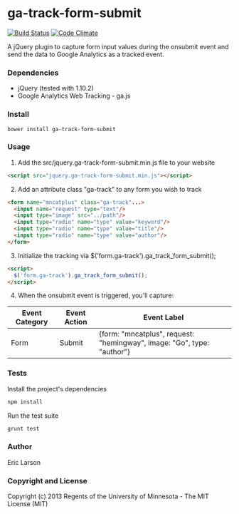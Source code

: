 ga-track-form-submit
====================

[![Build Status](https://travis-ci.org/UMNLibraries/ga-track-form-submit.png?branch=master)](https://travis-ci.org/UMNLibraries/ga-track-form-submit)
[![Code Climate](https://codeclimate.com/github/UMNLibraries/ga-track-form-submit.png)](https://codeclimate.com/github/UMNLibraries/ga-track-form-submit)

A jQuery plugin to capture form input values during the onsubmit event and send the data to Google Analytics as a tracked event.

### Dependencies

* jQuery (tested with 1.10.2)
* Google Analytics Web Tracking - ga.js

### Install

```
bower install ga-track-form-submit
```

### Usage

1. Add the src/jquery.ga-track-form-submit.min.js file to your website

  ```html
  <script src="jquery.ga-track-form-submit.min.js"></script>
  ```

2. Add an attribute class "ga-track" to any form you wish to track

  ```html
  <form name="mncatplus" class="ga-track"...>
    <input name="request" type="text"/>
    <input type="image" src="../path"/>
    <input type="radio" name="type" value="keyword"/>
    <input type="radio" name="type" value="title"/>
    <input type="radio" name="type" value="author"/>
  </form>
  ```

3. Initialize the tracking via $('form.ga-track').ga_track_form_submit();

  ```html
  <script>
    $('form.ga-track').ga_track_form_submit();
  </script>
  ```

4. When the onsubmit event is triggered, you'll capture:

  <table>
    <thead>
      <th>Event Category</th>
      <th>Event Action</th>
      <th>Event Label</th>
    </thead>
    <tbody>
      <tr>
        <td>Form</td>
        <td>Submit</td>
        <td>{form: "mncatplus", request: "hemingway", image: "Go", type: "author"}</td>
    </tbody>
  </table>

### Tests

Install the project's dependencies

```bash
npm install
```

Run the test suite

```bash
grunt test
```

### Author

Eric Larson

### Copyright and License

Copyright (c) 2013 Regents of the University of Minnesota - The MIT License (MIT)